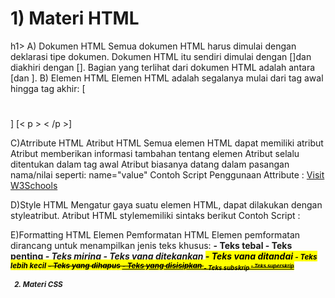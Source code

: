 <h1>1) Materi HTML</h1>h1>
   A) Dokumen HTML
   Semua dokumen HTML harus dimulai dengan deklarasi tipe dokumen.
   Dokumen HTML itu sendiri dimulai dengan [<html>]dan diakhiri dengan [</html>].
   Bagian yang terlihat dari dokumen HTML adalah antara [<body>dan </body>].
  B) Elemen HTML
  Elemen HTML adalah segalanya mulai dari tag awal hingga tag akhir:
   [<h1>  </h1>] ​​
  [< p >  < /p >]

  C)Atrribute HTML
  Atribut HTML
  Semua elemen HTML dapat memiliki atribut
  Atribut memberikan informasi tambahan tentang elemen
  Atribut selalu ditentukan dalam tag awal
  Atribut biasanya datang dalam pasangan nama/nilai seperti: name="value"
  Contoh Script Penggunaan Attribute <a> :
  <a href="https://www.w3schools.com">Visit W3Schools</a>

  D)Style HTML
  Mengatur gaya suatu elemen HTML, dapat dilakukan dengan styleatribut.
  Atribut HTML stylememiliki sintaks berikut
  Contoh Script :
  <tagname style="property:value;">

  E)Formatting HTML
  Elemen Pemformatan HTML
  Elemen pemformatan dirancang untuk menampilkan jenis teks khusus:
 <b>- Teks tebal
 <strong>- Teks penting
 <i>- Teks miring
 <em>- Teks yang ditekankan
 <mark>- Teks yang ditandai
 <small>- Teks lebih kecil
 <del>- Teks yang dihapus
 <ins>- Teks yang disisipkan
 <sub>- Teks subskrip
 <sup>- Teks superskrip

2) Materi CSS


  

  

